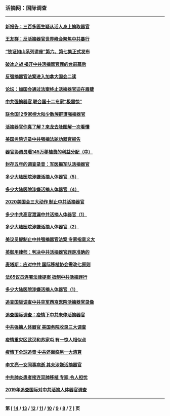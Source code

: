 ### 活摘网：国际调查
---
#### [新报告：三百多医生疑从活人身上摘取器官](../../pages/nf5947/n13703044.md?05230430) 
#### [王友群：反活摘器官世界峰会聚焦中共暴行](../../pages/nf5947/n13250738.md?05230430) 
#### [“铁证如山系列讲座”第六、第七集正式发布](../../pages/nf5947/n13106287.md?05230430) 
#### [破冰之战 揭开中共活摘器官罪的台前幕后](../../pages/nf5947/n13082457.md?05230430) 
#### [反强摘器官法案进入加拿大国会二读](../../pages/nf5947/n13033450.md?05230430) 
#### [论坛：加国会通过法案终止活摘器官迫在眉睫](../../pages/nf5947/n13029839.md?05230430) 
#### [中共强摘器官 联合国十二专家“极震惊”](../../pages/nf5947/n13024313.md?05230430) 
#### [联合国12专家控大陆少数族群遭强摘器官](../../pages/nf5947/n13023877.md?05230430) 
#### [活摘器官你真了解？来龙去脉图解一次看懂](../../pages/nf5947/n13013820.md?05230430) 
#### [美国务院详录中共强摘法轮功器官报告](../../pages/nf5947/n12944519.md?05230430) 
#### [器官协调员曝145万移植费的利益分配（中）](../../pages/nf5947/n12894547.md?05230430) 
#### [封存五年的调查录音：军医揭军队活摘器官](../../pages/nf5947/n12798692.md?05230430) 
#### [多少大陆医院涉嫌活摘人体器官（5）](../../pages/nf5947/n12768383.md?05230430) 
#### [多少大陆医院涉嫌活摘人体器官（4）](../../pages/nf5947/n12664434.md?05230430) 
#### [2020美国会三大动作 制止中共活摘器官](../../pages/nf5947/n12682004.md?05230430) 
#### [多少中共高官泄漏中共活摘人体器官（1）](../../pages/nf5947/n12671234.md?05230430) 
#### [多少大陆医院涉嫌活摘人体器官（2）](../../pages/nf5947/n12655589.md?05230430) 
#### [美议员提制止中共强摘器官法案 专家指意义大](../../pages/nf5947/n12630561.md?05230430) 
#### [英御用律师：判决中共活摘器官罪是准确的](../../pages/nf5947/n12580740.md?05230430) 
#### [麦塔斯：应对中共 国际移植协会需改七原则](../../pages/nf5947/n12514711.md?05230430) 
#### [法65议员连署法律提案 抵制中共活摘罪行](../../pages/nf5947/n12437047.md?05230430) 
#### [多少大陆医院涉嫌活摘人体器官（1）](../../pages/nf5947/n12414284.md?05230430) 
#### [追查国际调查中共空军西京医院活摘器官录像](../../pages/nf5947/n12348837.md?05230430) 
#### [追查国际调查：疫情下中共未停活摘器官](../../pages/nf5947/n12273415.md?05230430) 
#### [中共强摘人体器官 美国务院收录三大调查](../../pages/nf5947/n12181488.md?05230430) 
#### [疫情重灾区武汉和苏家屯 有一惊人相似点](../../pages/nf5947/n12150824.md?05230430) 
#### [疫情下全球追责 中共还面临另一大清算](../../pages/nf5947/n12070397.md?05230430) 
#### [李文亮一女同事病逝 其夫涉嫌活摘器官](../../pages/nf5947/n11957882.md?05230430) 
#### [中共肺炎患者接连双肺移植 专家:令人担忧](../../pages/nf5947/n11945516.md?05230430) 
#### [2019年追查国际对中共活摘人体器官调查](../../pages/nf5947/n11917733.md?05230430) 

---
#### 第 [ [14](./14.md?05230430) / [13](./13.md?05230430) / [12](./12.md?05230430) / [11](./11.md?05230430) / [10](./10.md?05230430) / [9](./9.md?05230430) / [8](./8.md?05230430) / [7](./7.md?05230430) ] 页
